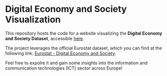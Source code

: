 
# Digital Economy and Society Visualization  

This repository hosts the code for a website visualizing the **Digital Economy and Society Dataset**, accessible [here](https://reganovalisa.github.io/EU_Digital_Economy_Visualization/).  

The project leverages the official Eurostat dataset, which you can find at the following link: [Eurostat - Digital Economy and Society](https://ec.europa.eu/eurostat/web/digital-economy-and-society).  

Feel free to expolre it and gain some insights into the information and communication technologies (ICT) sector across Europe!  
